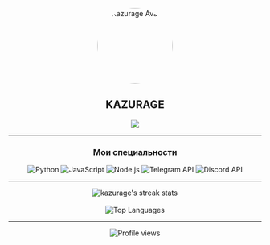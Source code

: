 <p align="center">
  <img src="https://avatars.githubusercontent.com/kazurage" width="150" height="150" style="border-radius:50%;" alt="Kazurage Avatar">
</p>

<h2 align="center">
  KAZURAGE
</h2>

<p align="center">
  <a href="https://t.me/kazurage">
    <img src="https://img.shields.io/badge/Telegram-kazurage-blue?style=for-the-badge&logo=telegram&logoColor=white&color=0088cc">
  </a>
</p>

<hr>

<h3 align="center">Мои специальности</h3>

<p align="center">
  <img src="https://img.shields.io/badge/Python-%233776AB.svg?style=for-the-badge&logo=python&logoColor=white" alt="Python">
  <img src="https://img.shields.io/badge/JavaScript-%23F7DF1E.svg?style=for-the-badge&logo=javascript&logoColor=black" alt="JavaScript">
  <img src="https://img.shields.io/badge/Node.js-%23339933.svg?style=for-the-badge&logo=node.js&logoColor=white" alt="Node.js">
  <img src="https://img.shields.io/badge/Telegram_API-%2326A5E4.svg?style=for-the-badge&logo=telegram&logoColor=white" alt="Telegram API">
  <img src="https://img.shields.io/badge/Discord_API-%235865F2.svg?style=for-the-badge&logo=discord&logoColor=white" alt="Discord API">
</p>

<hr>

<div align="center">
  <img src="https://github-readme-streak-stats.herokuapp.com/?user=kazurage&theme=tokyonight&hide_border=true" alt="kazurage's streak stats">
  <br><br>
  <img src="https://github-readme-stats.vercel.app/api/top-langs/?username=kazurage&layout=compact&theme=tokyonight&hide_border=true" alt="Top Languages">
</div>

<hr>

<div align="center">
  <img src="https://komarev.com/ghpvc/?username=kazurage&style=flat-square&color=blueviolet" alt="Profile views">
</div>
